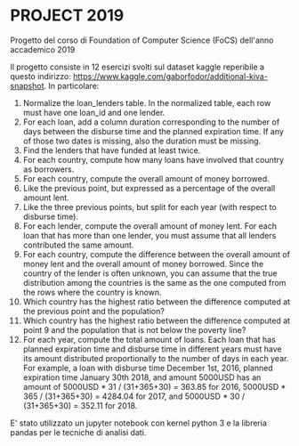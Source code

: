 # PROJECT 2019
Progetto del corso di Foundation of Computer Science (FoCS) dell'anno accademico 2019

Il progetto consiste in 12 esercizi svolti sul dataset kaggle reperibile a questo
indirizzo: https://www.kaggle.com/gaborfodor/additional-kiva-snapshot. In particolare:

1. Normalize the loan_lenders table. In the normalized table, each row must have one loan_id and one lender.
2. For each loan, add a column duration corresponding to the number of days between the disburse time and the planned expiration time.
If any of those two dates is missing, also the duration must be missing.
3. Find the lenders that have funded at least twice.
4. For each country, compute how many loans have involved that country as borrowers.
5. For each country, compute the overall amount of money borrowed.
6. Like the previous point, but expressed as a percentage of the overall amount lent.
7. Like the three previous points, but split for each year (with respect to disburse time).
8. For each lender, compute the overall amount of money lent. For each loan that has more than one lender, you must assume that all lenders
contributed the same amount.
9. For each country, compute the difference between the overall amount of money lent and the overall amount of money borrowed.
Since the country of the lender is often unknown, you can assume that the true distribution among the countries is the same as the one computed from the rows where the country is known.
10. Which country has the highest ratio between the difference computed at the previous point and the population?
11. Which country has the highest ratio between the difference computed at point 9 and the population that is not below the poverty line?
12. For each year, compute the total amount of loans. Each loan that has planned expiration time and disburse time in different years must
have its amount distributed proportionally to the number of days in each year. For example, a loan with disburse time December 1st, 2016, planned expiration time January 30th 2018, and amount 5000USD has an amount of 5000USD * 31 / (31+365+30) = 363.85 for 2016, 5000USD * 365 / (31+365+30) = 4284.04 for 2017, and 5000USD * 30 / (31+365+30) = 352.11 for 2018.

E' stato utilizzato un jupyter notebook con kernel python 3 e la libreria pandas per le tecniche di analisi dati.
